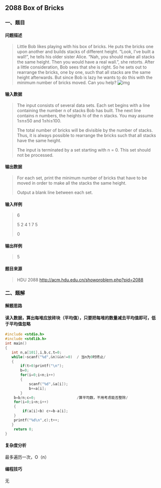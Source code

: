 ## 2088 Box of Bricks

### 一、题目

#### 问题描述

>  Little Bob likes playing with his box of bricks. He puts the bricks one upon another and builds stacks of different height. “Look, I've built a wall!”, he tells his older sister Alice. “Nah, you should make all stacks the same height. Then you would have a real wall.”, she retorts. After a little consideration, Bob sees that she is right. So he sets out to rearrange the bricks, one by one, such that all stacks are the same height afterwards. But since Bob is lazy he wants to do this with the minimum number of bricks moved. Can you help?
>![img](http://acm.hdu.edu.cn/data/images/C45-1004-1.bmp) 

#### 输入数据

>  The input consists of several data sets. Each set begins with a line containing the number n of stacks Bob has built. The next line contains n numbers, the heights hi of the n stacks. You may assume 1≤n≤50 and 1≤hi≤100.
>
> The total number of bricks will be divisible by the number of stacks. Thus, it is always possible to rearrange the bricks such that all stacks have the same height.
>
> The input is terminated by a set starting with n = 0. This set should not be processed. 

#### 输出数据

>  For each set, print the minimum number of bricks that have to be moved in order to make all the stacks the same height.
>
> Output a blank line between each set. 

#### 输入样例

>  6 
>
> 5 2 4 1 7 5
>
>  0 

#### 输出样例

> 5

#### 题目来源

> HDU 2088  http://acm.hdu.edu.cn/showproblem.php?pid=2088 

### 二、题解

#### 解题思路

#### 读入数据，算出每堆应放砖块（平均值），只要把每堆的数量减去平均值即可，低于平均值忽略

```c++
#include <stdio.h>
#include <stdlib.h>
int main()
{
   int n,a[101],i,b,c,t=0;
   while(~scanf("%d",&n)&&n!=0)  / 当n为0时终止/
   {
       if(t>0)printf("\n");
       b=0;
       for(i=0;i<n;i++)
       {
           scanf("%d",&a[i]);
           b+=a[i];
       }
    b=b/n;c=0;                   /算平均数，不用考虑能否整除/
    for(i=0;i<n;i++)
    {
        if(a[i]<b) c+=b-a[i];
    }
    printf("%d\n",c);t++;
   }
    return 0;
}
```

#### 复杂度分析

最多遍历一次，O（n）

#### 编程技巧

无